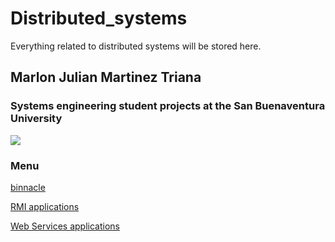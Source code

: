 # Distributed_systems


Everything related to distributed systems will be stored here.







## Marlon Julian Martinez Triana

### Systems engineering student projects at the San Buenaventura University

![](https://mk0criptonoticijjgfa.kinstacdn.com/wp-content/uploads/2018/04/blockchain-base-datos-distribuida-descentralizada.jpeg)

### Menu

[binnacle](https://github.com/julianmartinez1/Distributed_systems/tree/master/Bitacoras)

[RMI applications](https://github.com/julianmartinez1/Distributed_systems/tree/master/RMI)

[Web Services applications](https://github.com/julianmartinez1/Distributed_systems/tree/master/WEB%20services)
